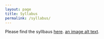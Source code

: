```yaml
---
layout: page
title: Syllabus
permalink: /syllabus/
---
```


Please find the syllbaus [here](static_files/Capture.jpg).
[an image alt text](sstatic_files/Capture.jpg).